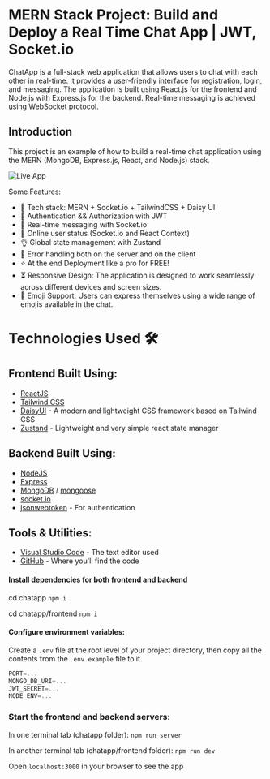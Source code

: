 # MERN Stack Project: Build and Deploy a Real Time Chat App | JWT, Socket.io

ChatApp is a full-stack web application that allows users to chat with each other in real-time. It provides a user-friendly interface for registration, login, and messaging. The application is built using React.js for the frontend and Node.js with Express.js for the backend. Real-time messaging is achieved using WebSocket protocol.
## Introduction 
This project is an example of how to build a real-time chat application using the MERN (MongoDB, Express.js, React, and Node.js) stack.

![Live App](https://chat-app-wp-ykcy.onrender.com)

Some Features:

-   🌟 Tech stack: MERN + Socket.io + TailwindCSS + Daisy UI
-   🎃 Authentication && Authorization with JWT
-   👾 Real-time messaging with Socket.io
-   🚀 Online user status (Socket.io and React Context)
-   👌 Global state management with Zustand
-   🐞 Error handling both on the server and on the client
-   ⭐ At the end Deployment like a pro for FREE!
-   ⏳ Responsive Design: The application is designed to work seamlessly across different devices and screen sizes.
-   💯 Emoji Support: Users can express themselves using a wide range of emojis available in the chat.

# Technologies Used 🛠️
## Frontend Built Using:
-   [ReactJS](https://reactjs.org/)
-   [Tailwind CSS](https://tailwindcss.com/)
-   [DaisyUI](https://daisyui.com/) - A modern and lightweight CSS framework based on Tailwind CSS
-   [Zustand](https://github.com/pmndrs/zustand) - Lightweight and very simple react state manager

## Backend Built Using:
-   [NodeJS](http://nodejs.org/)
-   [Express](http://expressjs.com/)
-   [MongoDB](http://mongodb.com/) / [mongoose](http://mongoosejs.com/)
-   [socket.io](https://socket.io/)
-   [jsonwebtoken](https://www.npmjs.com/package/jsonwebtoken) - For authentication

## Tools & Utilities:
-   [Visual Studio Code](https://code.visualstudio.com/) - The text editor used
-   [GitHub](https://github.com/sainath161/Chat-App.git) - Where you'll find the code

#### Install dependencies for both frontend and backend
cd chatapp
`npm i`

cd chatapp/frontend
`npm i`

#### Configure environment variables:
Create a `.env` file at the root level of your project directory, then copy all the contents from the `.env.example` file to it.

```js
PORT=...
MONGO_DB_URI=...
JWT_SECRET=...
NODE_ENV=...
```

### Start the frontend and backend servers:
In one terminal tab (chatapp folder):
`npm run server`

In another terminal tab (chatapp/frontend folder):
`npm run dev`

Open `localhost:3000` in your browser to see the app